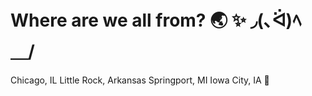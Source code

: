 # Where are we all from? 🌏 ✨ ◞(､ᐛ)ﾍ＿/
Chicago, IL
Little Rock, Arkansas
Springport, MI 
Iowa City, IA :corn:
